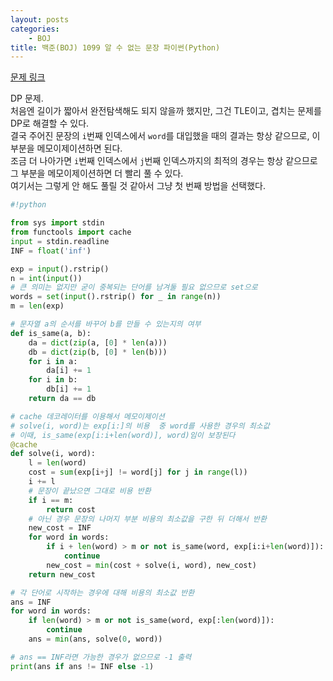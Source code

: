 ```yaml
---
layout: posts
categories:
    - BOJ
title: 백준(BOJ) 1099 알 수 없는 문장 파이썬(Python)
---
```


[문제 링크](https://www.acmicpc.net/problem/1099)

DP 문제.  
처음엔 길이가 짧아서 완전탐색해도 되지 않을까 했지만, 그건 TLE이고, 겹치는 문제를 DP로 해결할 수 있다.  
결국 주어진 문장의 `i`번째 인덱스에서 `word`를 대입했을 때의 결과는 항상 같으므로, 이 부분을 메모이제이션하면 된다.  
조금 더 나아가면 `i`번째 인덱스에서 `j`번째 인덱스까지의 최적의 경우는 항상 같으므로 그 부분을 메모이제이션하면 더 빨리 풀 수 있다.  
여기서는 그렇게 안 해도 풀릴 것 같아서 그냥 첫 번째 방법을 선택했다.  


```python
#!python

from sys import stdin
from functools import cache
input = stdin.readline
INF = float('inf')

exp = input().rstrip()
n = int(input())
# 큰 의미는 없지만 굳이 중복되는 단어를 남겨둘 필요 없으므로 set으로
words = set(input().rstrip() for _ in range(n))
m = len(exp)

# 문자열 a의 순서를 바꾸어 b를 만들 수 있는지의 여부
def is_same(a, b):
    da = dict(zip(a, [0] * len(a)))
    db = dict(zip(b, [0] * len(b)))
    for i in a:
        da[i] += 1
    for i in b:
        db[i] += 1
    return da == db

# cache 데코레이터를 이용해서 메모이제이션
# solve(i, word)는 exp[i:]의 비용  중 word를 사용한 경우의 최소값
# 이때, is_same(exp[i:i+len(word)], word)임이 보장된다
@cache
def solve(i, word):
    l = len(word)
    cost = sum(exp[i+j] != word[j] for j in range(l))
    i += l
    # 문장이 끝났으면 그대로 비용 반환
    if i == m:
        return cost
    # 아닌 경우 문장의 나머지 부분 비용의 최소값을 구한 뒤 더해서 반환
    new_cost = INF
    for word in words:
        if i + len(word) > m or not is_same(word, exp[i:i+len(word)]):
            continue
        new_cost = min(cost + solve(i, word), new_cost)
    return new_cost

# 각 단어로 시작하는 경우에 대해 비용의 최소값 반환
ans = INF
for word in words:
    if len(word) > m or not is_same(word, exp[:len(word)]):
        continue
    ans = min(ans, solve(0, word))

# ans == INF라면 가능한 경우가 없으므로 -1 출력
print(ans if ans != INF else -1)

```
